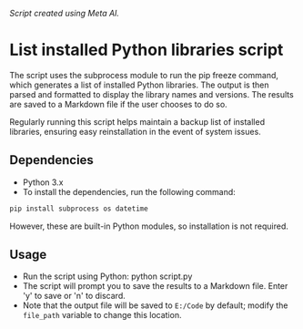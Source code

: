 *Script created using Meta AI.*

# List installed Python libraries script
The script uses the subprocess module to run the pip freeze command, which generates a list of installed Python libraries. The output is then parsed and formatted to display the library names and versions. The results are saved to a Markdown file if the user chooses to do so.

Regularly running this script helps maintain a backup list of installed libraries, ensuring easy reinstallation in the event of system issues.

## Dependencies
- Python 3.x
- To install the dependencies, run the following command:
```Bash
pip install subprocess os datetime
```
However, these are built-in Python modules, so installation is not required.
## Usage
- Run the script using Python: python script.py
- The script will prompt you to save the results to a Markdown file. Enter 'y' to save or 'n' to discard.
- Note that the output file will be saved to `E:/Code` by default; modify the `file_path` variable to change this location.